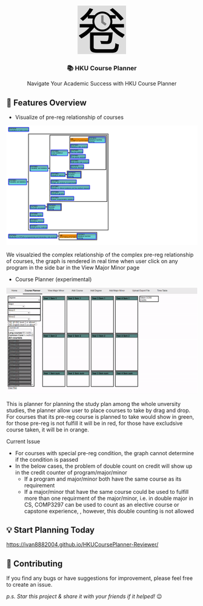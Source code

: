 <div align="center">
  <img src="./public/favicon.ico" width="128" height="128" />
  <h3>📚 HKU Course Planner</h3>
  <p>Navigate Your Academic Success with HKU Course Planner</p>
</div>

## :rocket: Features Overview

- Visualize of pre-reg relationship of courses
<div>
  <img src="./screenshot/prereg-graph.png" />
  <p>We visualzied the complex relationship of the complex pre-reg relationship of courses, the graph is rendered in real time when user click on any program in the side bar in the View Major Minor page</p>
</div>

- Course Planner (experimental)
<div>
  <img src="./screenshot/course-planner.gif" />
  <p>This is planner for planning the study plan among the whole unversity studies, the planner allow user to place courses to take by drag and drop. For courses that its pre-reg course is planned to take would show in green, for those pre-reg is not fulfill it will be in red, for those have excludsive course taken, it will be in orange. </p>
  Current Issue
  <ul>
    <li>For courses with special pre-reg condition, the graph cannot determine if the condition is passed</li>
    <li>
      In the below cases, the problem of double count on credit will show up in the credit counter of program/major/minor
      <ul>
        <li>If a program and major/minor both have the same course as its requirement</li>
        <li>If a major/minor that have the same course could be used to fulfill more than one requirment of the major/minor, i.e. in double major in CS, COMP3297 can be used to count as an elective course or capstone experience, , however, this double counting is not allowed</li>
      </ul>
    </li>
  </ul>
</div>

## :bulb: Start Planning Today

<https://ivan8882004.github.io/HKUCoursePlanner-Reviewer/>

## :handshake: Contributing

If you find any bugs or have suggestions for improvement, please feel free to create an issue.

_p.s. Star this project & share it with your friends if it helped!_ 😉
